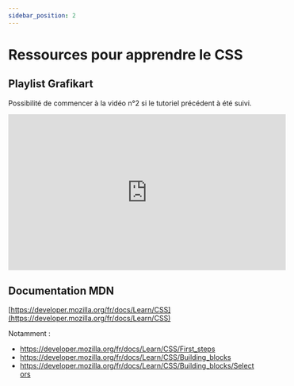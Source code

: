 ```yaml
---
sidebar_position: 2
---
```


# Ressources pour apprendre le CSS

## Playlist Grafikart

Possibilité de commencer à la vidéo n°2 si le tutoriel précédent à été suivi.

<iframe width="560" height="315" src="https://www.youtube.com/embed/videoseries?si=HsqIYixN34PLYaqC&amp;list=PLjwdMgw5TTLVjTZQocrMwKicV5wsZlRpj" title="YouTube video player" frameborder="0" allow="accelerometer; autoplay; clipboard-write; encrypted-media; gyroscope; picture-in-picture; web-share" referrerpolicy="strict-origin-when-cross-origin" allowfullscreen></iframe>

## Documentation MDN

[https://developer.mozilla.org/fr/docs/Learn/CSS](https://developer.mozilla.org/fr/docs/Learn/CSS)

Notamment : 

- https://developer.mozilla.org/fr/docs/Learn/CSS/First_steps
- https://developer.mozilla.org/fr/docs/Learn/CSS/Building_blocks
- https://developer.mozilla.org/fr/docs/Learn/CSS/Building_blocks/Selectors
